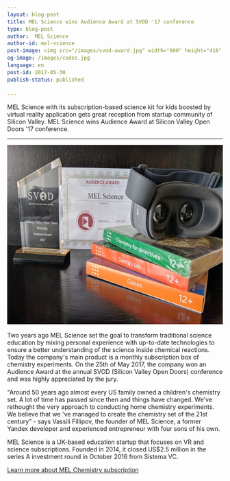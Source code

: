 ```yaml
---
layout: blog-post
title: MEL Science wins Audience Award at SVOD '17 conference
type: blog-post
author:  MEL Science
author-id: mel-science
post-image: <img src="/images/svod-award.jpg" width="600" height="418" alt="SVOD Award">
og-image: /images/codes.jpg
language: en
post-id: 2017-05-30
publish-status: published

---
```

MEL Science with its subscription-based science kit for kids boosted by virtual reality application gets great reception from startup community of Silicon Valley. MEL Science wins Audience Award at Silicon Valley Open Doors '17 conference.
<!-- more -->

---

<img src="/images/svod-award.jpg" width="600" height="418" alt="SVOD Award">

Two years ago MEL Science set the goal to transform traditional science education by mixing personal experience with up-to-date technologies to ensure a better understanding of the science inside chemical reactions. Today the company's main product is a monthly subscription box of chemistry experiments. On the 25th of May 2017, the company won an Audience Award at the annual SVOD (Silicon Valley Open Doors) conference and was highly appreciated by the jury.

"Around 50 years ago almost every US family owned a children's chemistry set. A lot of time has passed since then and things have changed. We've rethought the very approach to conducting home chemistry experiments. We believe that we 've managed to create the chemistry set of the 21st century" - says Vassili Fillipov, the founder of MEL Science, a former Yandex developer and experienced entrepreneur with four sons of his own.

MEL Science is a UK-based education startup that focuses on VR and science subscriptions. Founded in 2014, it closed US$2.5 million in the series A investment round in October 2016 from Sistema VC.

<a class="btn btn-primary btn-lg active btn-overflow" href="https://melscience.com">Learn more about MEL Chemistry subscription</a>
